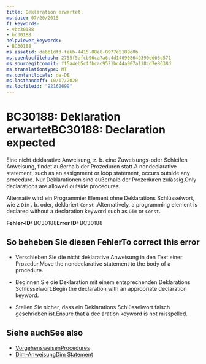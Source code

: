 ```yaml
---
title: Deklaration erwartet.
ms.date: 07/20/2015
f1_keywords:
- vbc30188
- bc30188
helpviewer_keywords:
- BC30188
ms.assetid: da6b1df3-fe6b-4415-88e6-0977e5189e0b
ms.openlocfilehash: 2755f5afcb96ca7a6c4d140908649390dd66d571
ms.sourcegitcommit: ff5a4eb5cffbcac9521bc44a907a118cd7e8638d
ms.translationtype: MT
ms.contentlocale: de-DE
ms.lasthandoff: 10/17/2020
ms.locfileid: "92162699"
---
```

# <a name="bc30188-declaration-expected"></a><span data-ttu-id="8df07-102">BC30188: Deklaration erwartet</span><span class="sxs-lookup"><span data-stu-id="8df07-102">BC30188: Declaration expected</span></span>

<span data-ttu-id="8df07-103">Eine nicht deklarative Anweisung, z. b. eine Zuweisungs-oder Schleifen Anweisung, findet außerhalb der Prozeduren statt.</span><span class="sxs-lookup"><span data-stu-id="8df07-103">A nondeclarative statement, such as an assignment or loop statement, occurs outside any procedure.</span></span> <span data-ttu-id="8df07-104">Nur Deklarationen sind außerhalb der Prozeduren zulässig.</span><span class="sxs-lookup"><span data-stu-id="8df07-104">Only declarations are allowed outside procedures.</span></span>

 <span data-ttu-id="8df07-105">Alternativ wird ein Programmier Element ohne Deklarations Schlüsselwort, wie z `Dim` . b. oder, deklariert `Const` .</span><span class="sxs-lookup"><span data-stu-id="8df07-105">Alternatively, a programming element is declared without a declaration keyword such as `Dim` or `Const`.</span></span>

 <span data-ttu-id="8df07-106">**Fehler-ID:** BC30188</span><span class="sxs-lookup"><span data-stu-id="8df07-106">**Error ID:** BC30188</span></span>

## <a name="to-correct-this-error"></a><span data-ttu-id="8df07-107">So beheben Sie diesen Fehler</span><span class="sxs-lookup"><span data-stu-id="8df07-107">To correct this error</span></span>

- <span data-ttu-id="8df07-108">Verschieben Sie die nicht deklarative Anweisung in den Text einer Prozedur.</span><span class="sxs-lookup"><span data-stu-id="8df07-108">Move the nondeclarative statement to the body of a procedure.</span></span>

- <span data-ttu-id="8df07-109">Beginnen Sie die Deklaration mit einem entsprechenden Deklarations Schlüsselwort.</span><span class="sxs-lookup"><span data-stu-id="8df07-109">Begin the declaration with an appropriate declaration keyword.</span></span>

- <span data-ttu-id="8df07-110">Stellen Sie sicher, dass ein Deklarations Schlüsselwort falsch geschrieben ist.</span><span class="sxs-lookup"><span data-stu-id="8df07-110">Ensure that a declaration keyword is not misspelled.</span></span>

## <a name="see-also"></a><span data-ttu-id="8df07-111">Siehe auch</span><span class="sxs-lookup"><span data-stu-id="8df07-111">See also</span></span>

- [<span data-ttu-id="8df07-112">Vorgehensweisen</span><span class="sxs-lookup"><span data-stu-id="8df07-112">Procedures</span></span>](../../programming-guide/language-features/procedures/index.md)
- [<span data-ttu-id="8df07-113">Dim-Anweisung</span><span class="sxs-lookup"><span data-stu-id="8df07-113">Dim Statement</span></span>](../statements/dim-statement.md)
